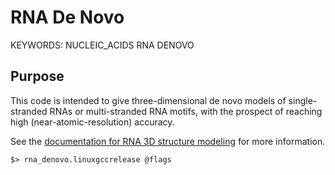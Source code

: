 # RNA De Novo
KEYWORDS: NUCLEIC_ACIDS RNA DENOVO
## Purpose

This code is intended to give three-dimensional de novo models of single-stranded RNAs or multi-stranded RNA motifs, with the prospect of reaching high (near-atomic-resolution) accuracy.

See the [documentation for RNA 3D structure modeling](https://www.rosettacommons.org/manuals/archive/rosetta3.4_user_guide/d2/d82/rna_denovo.html) for more information. 

```
$> rna_denovo.linuxgccrelease @flags
```
